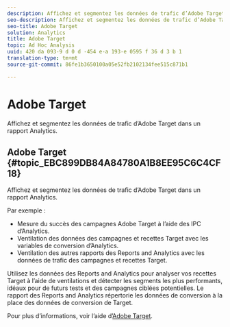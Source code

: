 ```yaml
---
description: Affichez et segmentez les données de trafic d’Adobe Target dans un rapport Analytics.
seo-description: Affichez et segmentez les données de trafic d’Adobe Target dans un rapport Analytics.
seo-title: Adobe Target
solution: Analytics
title: Adobe Target
topic: Ad Hoc Analysis
uuid: 420 da 093-9 d 0 d -454 e-a 193-e 0595 f 36 d 3 b 1
translation-type: tm+mt
source-git-commit: 86fe1b3650100a05e52fb2102134fee515c871b1

---
```



# Adobe Target

Affichez et segmentez les données de trafic d’Adobe Target dans un rapport Analytics.

## Adobe Target {#topic_EBC899DB84A84780A1B8EE95C6C4CF18}

Affichez et segmentez les données de trafic d’Adobe Target dans un rapport Analytics.

Par exemple :

* Mesure du succès des campagnes Adobe Target à l’aide des IPC d’Analytics.
* Ventilation des données des campagnes et recettes Target avec les variables de conversion d’Analytics.
* Ventilation des autres rapports des Reports and Analytics avec les données de trafic des campagnes et recettes Target.

Utilisez les données des Reports and Analytics pour analyser vos recettes Target à l’aide de ventilations et détecter les segments les plus performants, idéaux pour de futurs tests et des campagnes ciblées potentielles. Le rapport des Reports and Analytics répertorie les données de conversion à la place des données de conversion de Target.

Pour plus d’informations, voir l’aide d’[Adobe Target](https://marketing.adobe.com/resources/help/en_US/target/).
